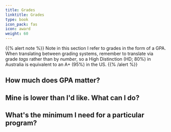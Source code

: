 ```yaml
---
title: Grades
linktitle: Grades
type: book
icon_pack: fas
icon: award
weight: 60
---
```


{{% alert note %}}
Note in this section I refer to grades in the form of a GPA. When translating between grading systems, remember to translate via grade _tags_ rather than by _number_, so a High Distinction (HD; 80%) in Australia is equivalent to an A+ (95%) in the US.
{{% /alert %}}

## How much does GPA matter?

## Mine is lower than I'd like. What can I do?

## What's the minimum I need for a particular program?
